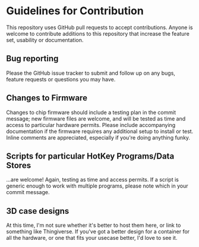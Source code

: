 # Guidelines for Contribution

This repository uses GitHub pull requests to accept contributions.  Anyone is welcome to contribute additions to this repository that increase the feature set, usability or documentation.

## Bug reporting

Please the GitHub issue tracker to submit and follow up on any bugs, feature requests or questions you may have.  

## Changes to Firmware

Changes to chip firmware should include a testing plan in the commit message; new firmware files are welcome, and will be tested as time and access to particular hardware permits.  Please include accompanying documentation if the firmware requires any additional setup to install or test.  Inline comments are appreciated, especially if you're doing anything funky.

## Scripts for particular HotKey Programs/Data Stores

...are welcome!  Again, testing as time and access permits.  If a script is generic enough to work with multiple programs, please note which in your commit message.

## 3D case designs

At this time, I'm not sure whether it's better to host them here, or link to something like Thingiverse.  If you've got a better design for a container for all the hardware, or one that fits your usecase better, I'd love to see it.
